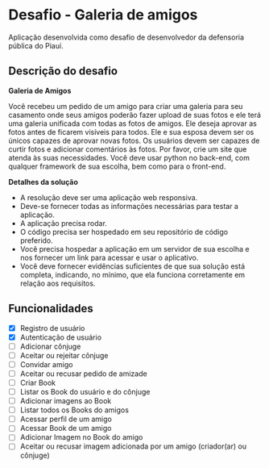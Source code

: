 # Desafio - Galeria de amigos

Aplicação desenvolvida como desafio de desenvolvedor da defensoria pública do Piauí.


## Descrição do desafio

**Galeria de Amigos**

Você recebeu um pedido de um amigo para criar uma galeria para seu casamento onde seus amigos poderão fazer upload de suas fotos e ele terá uma galeria unificada com todas as fotos de amigos.
Ele deseja aprovar as fotos antes de ficarem visíveis para todos. Ele e sua esposa devem ser os únicos capazes de aprovar novas fotos.
Os usuários devem ser capazes de curtir fotos e adicionar comentários às fotos.
Por favor, crie um site que atenda às suas necessidades. Você deve usar python no back-end, com qualquer framework de sua escolha, bem como para o front-end.

**Detalhes da solução**

* A resolução deve ser uma aplicação web responsiva.
* Deve-se fornecer todas as informações necessárias para testar a aplicação.
* A aplicação precisa rodar.
* O código precisa ser hospedado em seu repositório de código preferido.
* Você precisa hospedar a aplicação em um servidor de sua escolha e nos fornecer um link para acessar e usar o aplicativo.
* Você deve fornecer evidências suficientes de que sua solução está completa, indicando, no mínimo, que ela funciona corretamente em relação aos requisitos.

## Funcionalidades

 - [X] Registro de usuário
 - [X] Autenticação de usuário
 - [ ] Adicionar cônjuge
 - [ ] Aceitar ou rejeitar cônjuge
 - [ ] Convidar amigo
 - [ ] Aceitar ou recusar pedido de amizade
 - [ ] Criar Book
 - [ ] Listar os Book do usuário e do cônjuge
 - [ ] Adicionar imagens ao Book
 - [ ] Listar todos os Books do amigos
 - [ ] Acessar perfil de um amigo
 - [ ] Acessar Book de um amigo
 - [ ] Adicionar Imagem no Book do amigo
 - [ ] Aceitar ou recusar imagem adicionada por um amigo (criador(ar) ou cônjuge)
